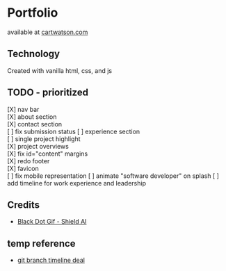 # Portfolio
available at [cartwatson.com](http://www.cartwatson.com)

## Technology
Created with vanilla html, css, and js  

## TODO - prioritized
[X] nav bar  
[X] about section  
[X] contact section  
    [ ] fix submission status
[ ] experience section  
[ ] single project highlight  
[X] project overviews  
[X] fix id="content" margins  
[X] redo footer  
[X] favicon  
[ ] fix mobile representation
[ ] animate "software developer" on splash 
[ ] add timeline for work experience and leadership

## Credits
* [Black Dot Gif - Shield AI](https://shield.ai/)

## temp reference
* [git branch timeline deal](https://codepen.io/guttentag/pen/rOxzwQ)
